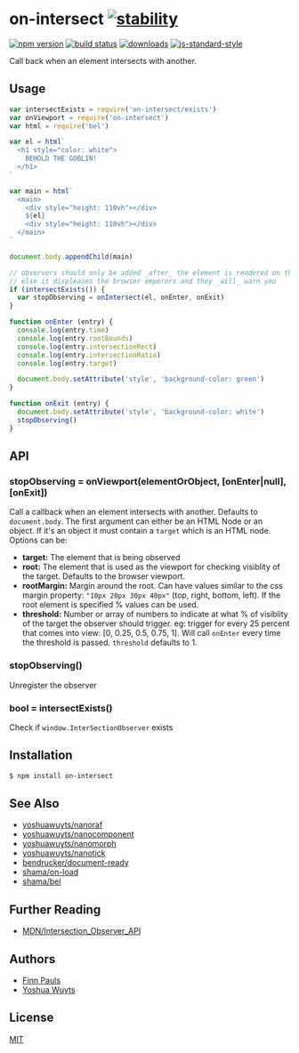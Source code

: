 # on-intersect [![stability][0]][1]
[![npm version][2]][3] [![build status][4]][5]
[![downloads][8]][9] [![js-standard-style][10]][11]

Call back when an element intersects with another.

## Usage
```js
var intersectExists = require('on-intersect/exists')
var onViewport = require('on-intersect')
var html = require('bel')

var el = html`
  <h1 style="color: white">
    BEHOLD THE GOBLIN!
  </h1>
`

var main = html`
  <main>
    <div style="height: 110vh"></div>
    ${el}
    <div style="height: 110vh"></div>
  </main>
`

document.body.appendChild(main)

// observers should only be added _after_ the element is rendered on the DOM,
// else it displeases the browser emperors and they _will_ warn you
if (intersectExists()) {
  var stopObserving = onIntersect(el, onEnter, onExit)
}

function onEnter (entry) {
  console.log(entry.time)
  console.log(entry.rootBounds)
  console.log(entry.intersectionRect)
  console.log(entry.intersectionRatio)
  console.log(entry.target)

  document.body.setAttribute('style', 'background-color: green')
}

function onExit (entry) {
  document.body.setAttribute('style', 'background-color: white')
  stopObserving()
}
```

## API
### stopObserving = onViewport(elementOrObject, [onEnter|null], [onExit])
Call a callback when an element intersects with another. Defaults to
`document.body`. The first argument can either be an HTML Node or an object. If
it's an object it must contain a `target` which is an HTML node. Options can be:
- __target:__ The element that is being observed
- __root:__ The element that is used as the viewport for checking visiblity of
  the target. Defaults to the browser viewport.
- __rootMargin:__ Margin around the root. Can have values similar to the css
  margin property: `"10px 20px 30px 40px"` (top, right, bottom, left). If the
  root element is specified % values can be used.
- __threshold:__ Number or array of numbers to indicate at what % of visiblity
  of the target the observer should trigger. eg: trigger for every 25 percent
  that comes into view: [0, 0.25, 0.5, 0.75, 1]. Will call `onEnter` every time
  the threshold is passed. `threshold` defaults to 1.

### stopObserving()
Unregister the observer

### bool = intersectExists()
Check if `window.InterSectionObserver` exists

## Installation
```sh
$ npm install on-intersect
```

## See Also
- [yoshuawuyts/nanoraf](https://github.com/yoshawuyts/nanoraf)
- [yoshuawuyts/nanocomponent](https://github.com/yoshuawuyts/nanocomponent)
- [yoshuawuyts/nanomorph](https://github.com/yoshuawuyts/nanomorph)
- [yoshuawuyts/nanotick](https://github.com/yoshuawuyts/nanotick)
- [bendrucker/document-ready](https://github.com/bendrucker/document-ready)
- [shama/on-load](https://github.com/shama/on-load)
- [shama/bel](https://github.com/shama/bel)

## Further Reading
- [MDN/Intersection_Observer_API](https://developer.mozilla.org/en-US/docs/Web/API/Intersection_Observer_API)

## Authors
- [Finn Pauls](https://github.com/finnp)
- [Yoshua Wuyts](https://github.com/yoshuawuyts)

## License
[MIT](https://tldrlegal.com/license/mit-license)

[0]: https://img.shields.io/badge/stability-experimental-orange.svg?style=flat-square
[1]: https://nodejs.org/api/documentation.html#documentation_stability_index
[2]: https://img.shields.io/npm/v/on-intersect.svg?style=flat-square
[3]: https://npmjs.org/package/on-intersect
[4]: https://img.shields.io/travis/yoshuawuyts/on-intersect/master.svg?style=flat-square
[5]: https://travis-ci.org/yoshuawuyts/on-intersect
[6]: https://img.shields.io/codecov/c/github/yoshuawuyts/on-intersect/master.svg?style=flat-square
[7]: https://codecov.io/github/yoshuawuyts/on-intersect
[8]: http://img.shields.io/npm/dm/on-intersect.svg?style=flat-square
[9]: https://npmjs.org/package/on-intersect
[10]: https://img.shields.io/badge/code%20style-standard-brightgreen.svg?style=flat-square
[11]: https://github.com/feross/standard
